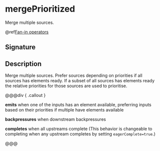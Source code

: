# mergePrioritized

Merge multiple sources.

@ref[Fan-in operators](../index.md#fan-in-operators)

## Signature

## Description

Merge multiple sources. Prefer sources depending on priorities if all sources has elements ready. If a subset of all
sources has elements ready the relative priorities for those sources are used to prioritise.


@@@div { .callout }

**emits** when one of the inputs has an element available, preferring inputs based on their priorities if multiple have elements available

**backpressures** when downstream backpressures

**completes** when all upstreams complete (This behavior is changeable to completing when any upstream completes by setting `eagerComplete=true`.)

@@@

